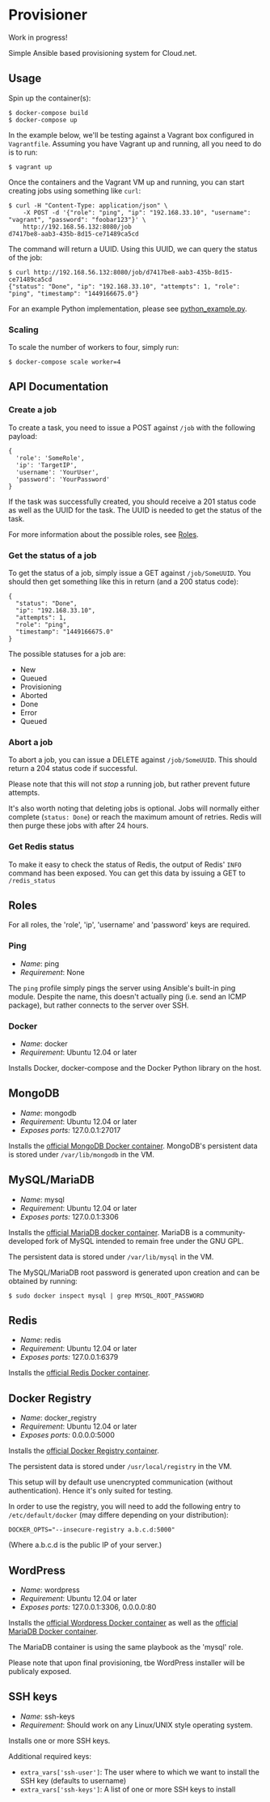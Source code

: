 # Provisioner

Work in progress!

Simple Ansible based provisioning system for Cloud.net.

## Usage

Spin up the container(s):

```
$ docker-compose build
$ docker-compose up
```

In the example below, we'll be testing against a Vagrant box configured in `Vagrantfile`. Assuming you have Vagrant up and running, all you need to do is to run:

```
$ vagrant up
```

Once the containers and the Vagrant VM up and running, you can start creating jobs using something like `curl`:

```
$ curl -H "Content-Type: application/json" \
    -X POST -d '{"role": "ping", "ip": "192.168.33.10", "username": "vagrant", "password": "foobar123"}' \
    http://192.168.56.132:8080/job
d7417be8-aab3-435b-8d15-ce71489ca5cd
```

The command will return a UUID. Using this UUID, we can query the status of the job:

```
$ curl http://192.168.56.132:8080/job/d7417be8-aab3-435b-8d15-ce71489ca5cd
{"status": "Done", "ip": "192.168.33.10", "attempts": 1, "role": "ping", "timestamp": "1449166675.0"}
```

For an example Python implementation, please see [python_example.py](https://github.com/OnApp/provisioner/blob/master/example/python_example.py).

### Scaling

To scale the number of workers to four, simply run:

```
$ docker-compose scale worker=4
```

## API Documentation

### Create a job

To create a task, you need to issue a POST against `/job` with the following payload:

```
{
  'role': 'SomeRole',
  'ip': 'TargetIP',
  'username': 'YourUser',
  'password': 'YourPassword'
}
```

If the task was successfully created, you should receive a 201 status code as well as the UUID for the task. The UUID is needed to get the status of the task.

For more information about the possible roles, see [Roles](#Roles).

### Get the status of a job

To get the status of a job, simply issue a GET against `/job/SomeUUID`. You should then get something like this in return (and a 200 status code):

```
{
  "status": "Done",
  "ip": "192.168.33.10",
  "attempts": 1,
  "role": "ping",
  "timestamp": "1449166675.0"
}
```

The possible statuses for a job are:

* New
* Queued
* Provisioning
* Aborted
* Done
* Error
* Queued

### Abort a job

To abort a job, you can issue a DELETE against `/job/SomeUUID`. This should return a 204 status code if successful.

Please note that this will not *stop* a running job, but rather prevent future attempts.

It's also worth noting that deleting jobs is optional. Jobs will normally either complete (`status: Done`) or reach the maximum amount of retries. Redis will then purge these jobs with after 24 hours.

### Get Redis status

To make it easy to check the status of Redis, the output of Redis' `INFO` command has been exposed. You can get this data by issuing a GET to `/redis_status`

## Roles

For all roles, the 'role', 'ip', 'username' and 'password' keys are required.

### Ping

* *Name*: ping
* *Requirement*: None

The `ping` profile simply pings the server using Ansible's built-in ping module. Despite the name, this doesn't actually ping (i.e. send an ICMP package), but rather connects to the server over SSH.

### Docker

* *Name*: docker
* *Requirement*: Ubuntu 12.04 or later

Installs Docker, docker-compose and the Docker Python library on the host.

## MongoDB

* *Name*: mongodb
* *Requirement*: Ubuntu 12.04 or later
* *Exposes ports:* 127.0.0.1:27017

Installs the [official MongoDB Docker container](https://hub.docker.com/_/mongo/). MongoDB's persistent data is stored under `/var/lib/mongodb` in the VM.

## MySQL/MariaDB

* *Name*: mysql
* *Requirement*: Ubuntu 12.04 or later
* *Exposes ports:* 127.0.0.1:3306

Installs the [official MariaDB docker container](https://hub.docker.com/_/mariadb/). MariaDB is a community-developed fork of MySQL intended to remain free under the GNU GPL.

The persistent data is stored under `/var/lib/mysql` in the VM.

The MySQL/MariaDB root password is generated upon creation and can be obtained by running:

```
$ sudo docker inspect mysql | grep MYSQL_ROOT_PASSWORD
```

## Redis

* *Name*: redis
* *Requirement*: Ubuntu 12.04 or later
* *Exposes ports:* 127.0.0.1:6379

Installs the [official Redis Docker container](https://hub.docker.com/_/redis/).


## Docker Registry

* *Name*: docker_registry
* *Requirement*: Ubuntu 12.04 or later
* *Exposes ports:* 0.0.0.0:5000

Installs the [official Docker Registry container](https://hub.docker.com/_registry/).

The persistent data is stored under `/usr/local/registry` in the VM.

This setup will by default use unencrypted communication (without authentication). Hence it's only suited for testing.

In order to use the registry, you will need to add the following entry to `/etc/default/docker` (may differe depending on your distribution):

```
DOCKER_OPTS="--insecure-registry a.b.c.d:5000"
```
(Where a.b.c.d is the public IP of your server.)

## WordPress

* *Name*: wordpress
* *Requirement*: Ubuntu 12.04 or later
* *Exposes ports:* 127.0.0.1:3306, 0.0.0.0:80

Installs the [official Wordpress Docker container](https://hub.docker.com/_/wordpress/) as well as the [official MariaDB Docker container](https://hub.docker.com/_/mariadb/).

The MariaDB container is using the same playbook as the 'mysql' role.

Please note that upon final provisioning, tbe WordPress installer will be publicaly exposed.

## SSH keys

* *Name*: ssh-keys
* *Requirement*: Should work on any Linux/UNIX style operating system.

Installs one or more SSH keys.

Additional required keys:

 * `extra_vars['ssh-user']`: The user where to which we want to install the SSH key (defaults to username)
 * `extra_vars['ssh-keys']`: A list of one or more SSH keys to install
